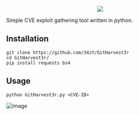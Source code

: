 <p align="center">
  <img src="[http://some_place.com/image.png](https://user-images.githubusercontent.com/55347142/235300910-45f49b2f-280b-4146-965e-f3bcc46627d0.png)" />
</p>

Simple CVE exploit gathering tool written in python.

## Installation 
```
git clone https://github.com/34zY/GitHarvest3r
cd GitHarvest3r/
pip install requests bs4
```

## Usage
```
python GitHarvest3r.py <CVE-ID>
```


![image](https://user-images.githubusercontent.com/55347142/235300969-535c457b-5285-4101-b14d-331a60e0f65b.png)
